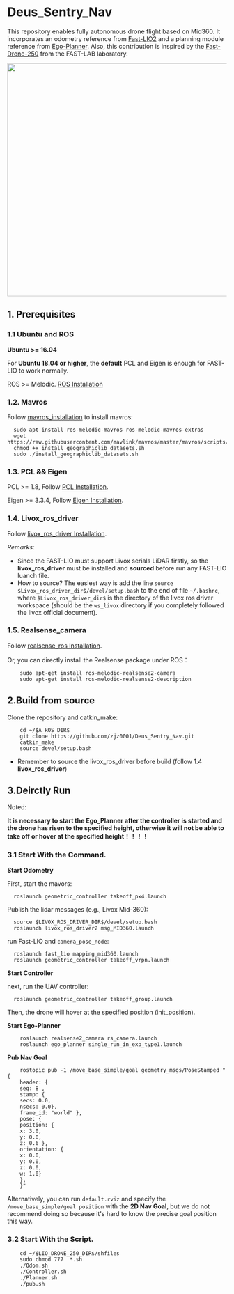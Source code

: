 # Deus_Sentry_Nav
This repository enables fully autonomous drone flight based on Mid360. It incorporates an odometry reference from [Fast-LIO2](https://github.com/hku-mars/FAST_LIO) and a planning module reference from [Ego-Planner](https://github.com/ZJU-FAST-Lab/ego-planner-swarm). Also, this contribution is inspired by the [Fast-Drone-250](https://github.com/ZJU-FAST-Lab/Fast-Drone-250) from the FAST-LAB laboratory.
<div align="center">
    <img src="pic/lio_drone_outdoor.gif" width="950" height="535"/>
</div>

## 1. Prerequisites
### 1.1 **Ubuntu** and **ROS**
**Ubuntu >= 16.04**

For **Ubuntu 18.04 or higher**, the **default** PCL and Eigen is enough for FAST-LIO to work normally.

ROS    >= Melodic. [ROS Installation](http://wiki.ros.org/ROS/Installation)

### 1.2. **Mavros**
Follow [mavros_installation](https://docs.px4.io/main/en/ros/mavros_installation.html) to install mavros:

  ``` 
    sudo apt install ros-melodic-mavros ros-melodic-mavros-extras
    wget https://raw.githubusercontent.com/mavlink/mavros/master/mavros/scripts/install_geographiclib_datasets.sh
    chmod +x install_geographiclib_datasets.sh
    sudo ./install_geographiclib_datasets.sh
 ```
  
### 1.3. **PCL && Eigen**
PCL    >= 1.8,   Follow [PCL Installation](http://www.pointclouds.org/downloads/linux.html).

Eigen  >= 3.3.4, Follow [Eigen Installation](http://eigen.tuxfamily.org/index.php?title=Main_Page).

### 1.4. **Livox_ros_driver**
Follow [livox_ros_driver Installation](https://github.com/Livox-SDK/livox_ros_driver).

*Remarks:*
- Since the FAST-LIO must support Livox serials LiDAR firstly, so the **livox_ros_driver** must be installed and **sourced** before run any FAST-LIO luanch file.
- How to source? The easiest way is add the line ``` source $Livox_ros_driver_dir$/devel/setup.bash ``` to the end of file ``` ~/.bashrc ```, where ``` $Livox_ros_driver_dir$ ``` is the directory of the livox ros driver workspace (should be the ``` ws_livox ``` directory if you completely followed the livox official document).
  
 ### 1.5. **Realsense_camera**
 Follow [realsense_ros Installation](https://github.com/IntelRealSense/realsense-ros/tree/ros1-legacy).
 
 Or, you can directly install the Realsense package under ROS：

  ```
      sudo apt-get install ros-melodic-realsense2-camera
      sudo apt-get install ros-melodic-realsense2-description
```

## 2.Build from source
Clone the repository and catkin_make:

```
    cd ~/$A_ROS_DIR$
    git clone https://github.com/zjz0001/Deus_Sentry_Nav.git
    catkin_make
    source devel/setup.bash
```
- Remember to source the livox_ros_driver before build (follow 1.4 **livox_ros_driver**)

## 3.Deirctly Run
Noted:

**It is necessary to start the Ego_Planner after the controller is started and the drone has risen to the specified height, otherwise it will not be able to take off or hover at the specified height！！！！**

### 3.1 Start With the Command.
**Start  Odometry**
  
First, start the mavors:

```
  roslaunch geometric_controller takeoff_px4.launch
```

Publish the lidar messages (e.g., Livox Mid-360):

```
  source $LIVOX_ROS_DRIVER_DIR$/devel/setup.bash
  roslaunch livox_ros_driver2 msg_MID360.launch
```
run Fast-LIO and `camera_pose_node`:
```
  roslaunch fast_lio mapping_mid360.launch
  roslaunch geometric_controller takeoff_vrpn.launch
```

**Start  Controller**
  
next, run the UAV controller:

```
  roslaunch geometric_controller takeoff_group.launch
```

Then, the drone will hover at the specified position (init_position).

**Start  Ego-Planner**
  
```
    roslaunch realsense2_camera rs_camera.launch
    roslaunch ego_planner single_run_in_exp_type1.launch
```

**Pub Nav Goal**
```
    rostopic pub -1 /move_base_simple/goal geometry_msgs/PoseStamped "{
    header: {
    seq: 8 ,
    stamp: {
    secs: 0.0,
    nsecs: 0.0},
    frame_id: "world" },
    pose: {
    position: {
    x: 3.0,
    y: 0.0,
    z: 0.6 },
    orientation: {
    x: 0.0,
    y: 0.0,
    z: 0.0,
    w: 1.0}
    },
    }"
```
Alternatively, you can run `default.rviz` and specify the `/move_base_simple/goal position` with the **2D Nav Goal**, but we do not recommend doing so because it's hard to know the precise goal position this way.

### 3.2 Start With the Script.

```
    cd ~/$LIO_DRONE_250_DIR$/shfiles
    sudo chmod 777  *.sh
    ./Odom.sh
    ./Controller.sh
    ./Planner.sh
    ./pub.sh
```
